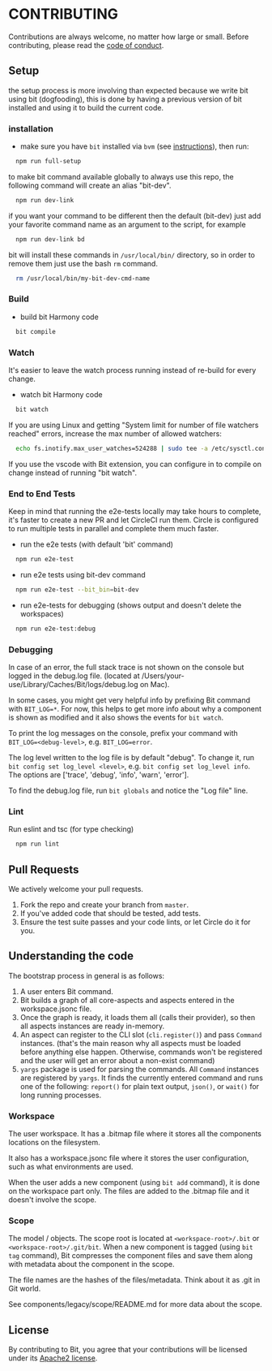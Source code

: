 # CONTRIBUTING

Contributions are always welcome, no matter how large or small. Before contributing,
please read the [code of conduct](CODE_OF_CONDUCT.md).

## Setup

the setup process is more involving than expected because we write bit using bit (dogfooding), this is done by having a previous version of bit installed and using it to build the current code.

### installation

- make sure you have `bit` installed via `bvm` (see [instructions](https://bit.dev/docs/getting-started/installing-bit/installing-bit)), then run:

```bash
  npm run full-setup
```

to make bit command available globally to always use this repo, the following command will create an alias "bit-dev".

```bash
  npm run dev-link
```

if you want your command to be different then the default (bit-dev) just add your favorite command name as an argument to the script, for example

```bash
  npm run dev-link bd
```

bit will install these commands in `/usr/local/bin/` directory, so in order to remove them just use the bash `rm` command.

```bash
  rm /usr/local/bin/my-bit-dev-cmd-name
```

### Build

- build bit Harmony code

```bash
  bit compile
```

### Watch

It's easier to leave the watch process running instead of re-build for every change.

- watch bit Harmony code

```bash
  bit watch
```

If you are using Linux and getting "System limit for number of file watchers reached" errors, increase the max number of allowed watchers:

```bash
  echo fs.inotify.max_user_watches=524288 | sudo tee -a /etc/sysctl.conf && sudo sysctl -p
```

If you use the vscode with Bit extension, you can configure in to compile on change instead of running "bit watch".


### End to End Tests

Keep in mind that running the e2e-tests locally may take hours to complete, it's faster to create a new PR and let CircleCI run them. Circle is configured to run multiple tests in parallel and complete them much faster.

- run the e2e tests (with default 'bit' command)

```bash
  npm run e2e-test
```

- run e2e tests using bit-dev command

```bash
  npm run e2e-test --bit_bin=bit-dev
```

- run e2e-tests for debugging (shows output and doesn't delete the workspaces)

```bash
  npm run e2e-test:debug
```

### Debugging

In case of an error, the full stack trace is not shown on the console but logged in the debug.log file. (located at /Users/your-use/Library/Caches/Bit/logs/debug.log on Mac).

In some cases, you might get very helpful info by prefixing Bit command with `BIT_LOG=*`. For now, this helps to get more info about why a component is shown as modified and it also shows the events for `bit watch`.

To print the log messages on the console, prefix your command with `BIT_LOG=<debug-level>`, e.g. `BIT_LOG=error`.

The log level written to the log file is by default "debug". To change it, run `bit config set log_level <level>`, e.g. `bit config set log_level info`. The options are ['trace', 'debug', 'info', 'warn', 'error'].

To find the debug.log file, run `bit globals` and notice the "Log file" line.

### Lint

Run eslint and tsc (for type checking)

```bash
  npm run lint
```

## Pull Requests

We actively welcome your pull requests.

1. Fork the repo and create your branch from `master`.
2. If you've added code that should be tested, add tests.
3. Ensure the test suite passes and your code lints, or let Circle do it for you.


## Understanding the code

The bootstrap process in general is as follows:

1. A user enters Bit command.
2. Bit builds a graph of all core-aspects and aspects entered in the workspace.jsonc file.
3. Once the graph is ready, it loads them all (calls their provider), so then all aspects instances are ready in-memory.
4. An aspect can register to the CLI slot (`cli.register()`) and pass `Command` instances. (that's the main reason why all aspects must be loaded before anything else happen. Otherwise, commands won't be registered and the user will get an error about a non-exist command)
5. `yargs` package is used for parsing the commands. All `Command` instances are registered by `yargs`. It finds the currently entered command and runs one of the following: `report()` for plain text output, `json()`, or `wait()` for long running processes.

### Workspace

The user workspace. It has a .bitmap file where it stores all the components locations on the filesystem.

It also has a workspace.jsonc file where it stores the user configuration, such as what environments are used.

When the user adds a new component (using `bit add` command), it is done on the workspace part only. The files are added to the .bitmap file and it doesn't involve the scope.

### Scope

The model / objects. The scope root is located at `<workspace-root>/.bit` or `<workspace-root>/.git/bit`.
When a new component is tagged (using `bit tag` command), Bit compresses the component files and save them along with metadata about the component in the scope.

The file names are the hashes of the files/metadata. Think about it as .git in Git world.

See components/legacy/scope/README.md for more data about the scope.

## License

By contributing to Bit, you agree that your contributions will be licensed
under its [Apache2 license](LICENSE).
